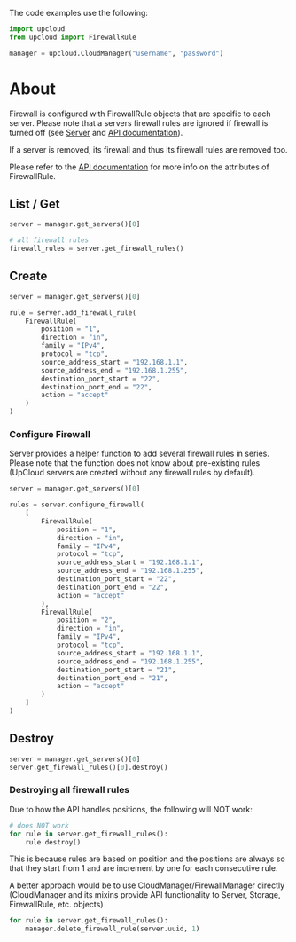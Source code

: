 The code examples use the following:

```python
import upcloud
from upcloud import FirewallRule

manager = upcloud.CloudManager("username", "password")
```

# About

Firewall is configured with FirewallRule objects that are specific to each server.
Please note that a servers firewall rules are ignored if firewall is turned off
(see [Server](/server) and [API documentation](https://www.upcloud.com/api/7-servers/#modify-server)).

If a server is removed, its firewall and thus its firewall rules are removed too.

Please refer to the [API documentation](https://www.upcloud.com/api/10-firewall/#create-firewall-rule)
for more info on the attributes of FirewallRule.

## List / Get

```python
server = manager.get_servers()[0]

# all firewall rules
firewall_rules = server.get_firewall_rules()
```

## Create

```python
server = manager.get_servers()[0]

rule = server.add_firewall_rule(
    FirewallRule(
        position = "1",
        direction = "in",
        family = "IPv4",
        protocol = "tcp",
        source_address_start = "192.168.1.1",
        source_address_end = "192.168.1.255",
        destination_port_start = "22",
        destination_port_end = "22",
        action = "accept"
    )
)
```

### Configure Firewall

Server provides a helper function to add several firewall rules in series.
Please note that the function does not know about pre-existing rules
(UpCloud servers are created without any firewall rules by default).

```python
server = manager.get_servers()[0]

rules = server.configure_firewall(
    [
        FirewallRule(
            position = "1",
            direction = "in",
            family = "IPv4",
            protocol = "tcp",
            source_address_start = "192.168.1.1",
            source_address_end = "192.168.1.255",
            destination_port_start = "22",
            destination_port_end = "22",
            action = "accept"
        ),
        FirewallRule(
            position = "2",
            direction = "in",
            family = "IPv4",
            protocol = "tcp",
            source_address_start = "192.168.1.1",
            source_address_end = "192.168.1.255",
            destination_port_start = "21",
            destination_port_end = "21",
            action = "accept"
        )
    ]
)
```

## Destroy

```python
server = manager.get_servers()[0]
server.get_firewall_rules()[0].destroy()
```

### Destroying all firewall rules

Due to how the API handles positions, the following will NOT work:

```python
# does NOT work
for rule in server.get_firewall_rules():
    rule.destroy()
```

This is because rules are based on position and the positions are always so
that they start from 1 and are increment by one for each consecutive rule.

A better approach would be to use CloudManager/FirewallManager directly
(CloudManager and its mixins provide API functionality to Server, Storage, FirewallRule, etc. objects)

```python
for rule in server.get_firewall_rules():
    manager.delete_firewall_rule(server.uuid, 1)
```




